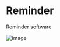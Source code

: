 # Reminder
Reminder software

![image](https://user-images.githubusercontent.com/77125487/198887297-939bb66c-bbe1-4ae9-b97f-f0596a5d99ff.png)
